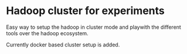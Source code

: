 # Hadoop cluster for experiments

Easy way to setup the hadoop in cluster mode and playwith the different tools
over the hadoop ecosystem.

Currently docker based cluster setup is added.
